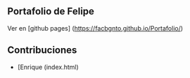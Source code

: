 ## Portafolio de Felipe

Ver en [github pages] (https://facbgnto.github.io/Portafolio/)

## Contribuciones

- [Enrique (index.html)

